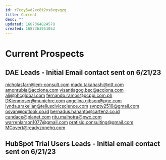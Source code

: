 ```yaml
---
id: r7coy5wd2xc8t2xs6vgvqzg
title: Current
desc: ""
updated: 1687364824578
created: 1687363951053
---
```


# Current Prospects

## DAE Leads - Initial Email contact sent on 6/21/23

nicholasfarr@iem-consult.com
mado.takahashi@ntt.com
amonrubia@acciona.com
visantiagog.bec@acciona.com
ali@phcglobal.com
fernando.ramos@pcppi.com.ph
DKienmoser@munichre.com
angelina.gibson@pge.com
lynda.arakelian@telluscivicscience.com
svnpty2510@gmail.com
osvan@outlook.co.id
bernadus.hananto@cartenz.co.id
candace@planet.com
ritu.malhotra@pwc.com
warrenlarson1077@gmail.com
pratisig.consulting@gmail.com
MCovert@readyzonehq.com

## HubSpot Trial Users Leads - Initial email contact sent on 6/21/23
